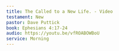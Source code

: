 ```yaml
---
title: The Called to a New Life. - Video
testament: New
pastor: Dave Puttick
book: Ephesians 4:17-24
audio: https://youtu.be/vfROABOWBoU
service: Morning
---
```

